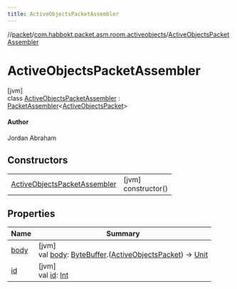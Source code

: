 ```yaml
---
title: ActiveObjectsPacketAssembler
---
```

//[packet](../../../index.html)/[com.habbokt.packet.asm.room.activeobjects](../index.html)/[ActiveObjectsPacketAssembler](index.html)



# ActiveObjectsPacketAssembler



[jvm]\
class [ActiveObjectsPacketAssembler](index.html) : [PacketAssembler](../../../../api/api/com.habbokt.api.packet/-packet-assembler/index.html)&lt;[ActiveObjectsPacket](../-active-objects-packet/index.html)&gt; 

#### Author



Jordan Abraham



## Constructors


| | |
|---|---|
| [ActiveObjectsPacketAssembler](-active-objects-packet-assembler.html) | [jvm]<br>constructor() |


## Properties


| Name | Summary |
|---|---|
| [body](../../com.habbokt.packet.asm.room.users/-users-packet-assembler/index.html#834990349%2FProperties%2F-1665284158) | [jvm]<br>val [body](../../com.habbokt.packet.asm.room.users/-users-packet-assembler/index.html#834990349%2FProperties%2F-1665284158): [ByteBuffer](https://docs.oracle.com/javase/8/docs/api/java/nio/ByteBuffer.html).([ActiveObjectsPacket](../-active-objects-packet/index.html)) -&gt; [Unit](https://kotlinlang.org/api/latest/jvm/stdlib/kotlin/-unit/index.html) |
| [id](../../com.habbokt.packet.asm.room.users/-users-packet-assembler/index.html#-1919005644%2FProperties%2F-1665284158) | [jvm]<br>val [id](../../com.habbokt.packet.asm.room.users/-users-packet-assembler/index.html#-1919005644%2FProperties%2F-1665284158): [Int](https://kotlinlang.org/api/latest/jvm/stdlib/kotlin/-int/index.html) |

